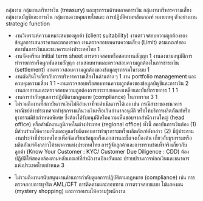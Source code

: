 กลุ่มงาน
กลุ่มงานบริหารเงิน (treasury)
และธุรกรรมด้านตลาดการเงิน
กลุ่มงานบริหารความเสี่ยง
กลุ่มงานบัญชีและการเงิน
กลุ่มงานควบคุมภายในและ
การปฏิบัติตามหลักเกณฑ์
หมายเหตุ
ตัวอย่างงาน strategic function
- งานวิเคราะห์ความเหมาะสมของลูกค้า (client suitability)
งานตรวจสอบความถูกต้องของข้อมูลการเสนอราคาและตกลงราคา
งานตรวจสอบเพดานความเสี่ยง (Limit) ตามเกณฑ์ของสถาบันการเงินและธนาคารแห่งประเทศไทย 1
- งานจัดเตรียม initial term sheet การตรวจสอบหรือสอบทานสัญญา
1
งานลงนามอนุมัติการทํารายการหรือผูกพันตามสัญญา
งานสอบทานและตรวจสอบความถูกต้องในการชำระเงิน (settlement)
งานตรวจสอบความถูกต้องของข้อมูลธุรกรรมในระบบ
1
- งานตัดสินใจเกี่ยวกับการบริหารความเสี่ยงในด้านต่าง ๆ
1
งาน portfolio management และควบคุมความเสี่ยง
1
1
-งานตรวจสอบหรือสอบทานความถูกต้องของข้อมูลบัญชีและการเงิน
2
งานสอบทานและตรวจสอบความถูกต้องการกระทบยอดคงเหลือและบันทึกรายการ 1
1
1
- งานการกำกับดูแลการปฏิบัติตามกฎหมาย (compliance) ในภาพรวม
3
1
- ไม่รวมถึงงานที่สถาบันการเงินไม่มีอำนาจที่จะดำเนินการได้เอง เช่น กรณีสาขาของธนาคาร
พาณิชย์ต่างประเทศจะทำธุรกรรมเกินวงเงินหรือเกินอำนาจอนุมัติ หรือให้บริการผลิตภัณฑ์หรือ
ธุรกรรมมีข้อกําหนดพิเศษ ซึ่งต้องได้รับอนุมัติหรือความเห็นชอบจากสำนักงานใหญ่ (head office)
หรือสำนักงานภูมิภาคในต่างประเทศ (regional office) ทั้งนี้ สถาบันการเงินต้อง
(1) มีส่วนร่วมให้ความเห็นและดูแลรับผิดชอบการทำธุรกรรมหรือผลิตภัณฑ์ดังกล่าว
(2) มีผู้ประสานงานประจำที่ประเทศไทยเพื่อจัดเตรียมข้อมูลหรือเอกสารและชี้แจงเบื้องต้น
เกี่ยวกับธุรกรรมหรือผลิตภัณฑ์ดังกล่าวให้ธนาคารแห่งประเทศไทย
การรู้จักลูกค้าและการทราบข้อเท็จจริงเกี่ยวกับลูกค้า (Know Your Customer : KYC/
Customer Due Diligence : CDD) ต้องปฏิบัติให้สอดคล้องตามหลักเกณฑ์ที่สำนักงานป้องกันและ
ปราบปรามการฟอกเงินและธนาคารแห่งประเทศไทยกำหนด
3
* ไม่รวมถึงงานสนับสนุนงานด้านการกํากับดูแลการปฏิบัติตามกฎหมาย (compliance)
เช่น การตรวจสอบการทุจริต AML/CFT การติดตามและสอบทาน การตรวจสอบแบบ
ไม่แสดงตน (mystery shopping) และการอบรมให้ความรู้พนักงาน
